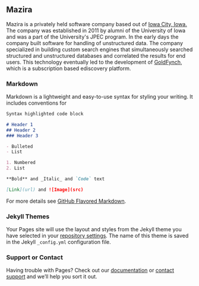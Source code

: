 ## Mazira

Mazira is a privately held software company based out of [Iowa City, Iowa.](https://en.wikipedia.org/wiki/Iowa_City,_Iowa) The company was established in 2011 by alumni of the University of Iowa and was a part of the University's JPEC program. In the early days the company built software for handling of unstructured data. The company specialized in building custom search engines that simultaneously searched structured and unstructured databases and correlated the results for end users. This technology eventually led to the development of [GoldFynch](https://goldfynch.com), which is a subscription based ediscovery platform.


### Markdown

Markdown is a lightweight and easy-to-use syntax for styling your writing. It includes conventions for

```markdown
Syntax highlighted code block

# Header 1
## Header 2
### Header 3

- Bulleted
- List

1. Numbered
2. List

**Bold** and _Italic_ and `Code` text

[Link](url) and ![Image](src)
```

For more details see [GitHub Flavored Markdown](https://guides.github.com/features/mastering-markdown/).

### Jekyll Themes

Your Pages site will use the layout and styles from the Jekyll theme you have selected in your [repository settings](https://github.com/desijackass/desijackass.github.io/settings). The name of this theme is saved in the Jekyll `_config.yml` configuration file.

### Support or Contact

Having trouble with Pages? Check out our [documentation](https://help.github.com/categories/github-pages-basics/) or [contact support](https://github.com/contact) and we’ll help you sort it out.

